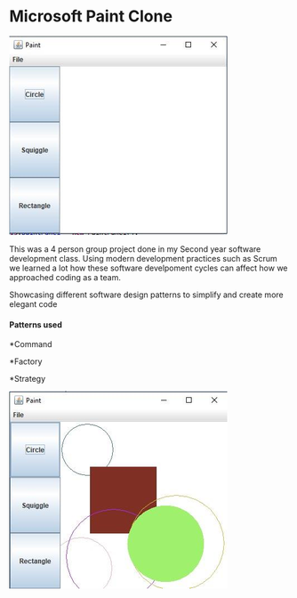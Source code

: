 
<h1> Microsoft Paint Clone </h1>

![paint](https://github.com/luu-alex/Paint/blob/master/paint1.jpg)


<p> This was a 4 person group project done in my Second year software development class. Using modern development practices such as Scrum we learned a lot how these software develpoment cycles can affect how we approached coding as a team. </p>

<p> Showcasing different software design patterns to simplify and create more elegant code </p>


<h4> Patterns used </h4>


  *Command
  
  
  *Factory
  
  
  *Strategy


![paint2](https://github.com/luu-alex/Paint/blob/master/paint2.jpg)
